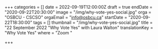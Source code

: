+++
categories = []
date = 2022-09-19T12:00:00Z
draft = true
endDate = "2020-09-22T20:30:00"
image = "/img/why-vote-yes-social.jpg"
orga = "OSBCU - CSCSO"
orgaEmail = "info@osbcu.ca"
startDate = "2020-09-22T18:30:00"
tags = []
thumbnail = "/img/why-vote-yes-social.jpg"
title = "22 September 2022 \"Why Vote Yes\" with Laura Walton"
translationKey = "Why Vote Yes"
where = "Zoom "

+++
